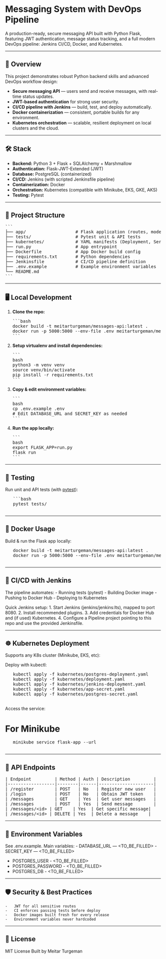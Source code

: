 # Messaging System with DevOps Pipeline

A production-ready, secure messaging API built with Python Flask, featuring JWT authentication, message status tracking, and a full modern DevOps pipeline: Jenkins CI/CD, Docker, and Kubernetes.

---

## 🚀 Overview

This project demonstrates robust Python backend skills and advanced DevOps workflow design:

- **Secure messaging API** — users send and receive messages, with real-time status updates.
- **JWT-based authentication** for strong user security.
- **CI/CD pipeline with Jenkins** — build, test, and deploy automatically.
- **Docker containerization** — consistent, portable builds for any environment.
- **Kubernetes orchestration** — scalable, resilient deployment on local clusters and the cloud.

---

## 🛠️ Stack

- **Backend:** Python 3 + Flask + SQLAlchemy + Marshmallow
- **Authentication:** Flask-JWT-Extended (JWT)
- **Database:** PostgreSQL (containerized)
- **CI/CD:** Jenkins (with scripted Jenkinsfile pipeline)
- **Containerization:** Docker
- **Orchestration:** Kubernetes (compatible with Minikube, EKS, GKE, AKS)
- **Testing:** Pytest

---

## 📂 Project Structure

<pre>
```
├── app/                   # Flask application (routes, models, auth)
├── tests/                 # Pytest unit & API tests
├── kubernetes/            # YAML manifests (Deployment, Service, Postgres, Jenkins)
├── run.py                 # App entrypoint
├── Dockerfile             # App Docker build config
├── requirements.txt       # Python dependencies
├── Jenkinsfile            # CI/CD pipeline definition
├── .env.example           # Example environment variables
└── README.md
```
</pre>

---

## 🖥️ Local Development

1. **Clone the repo:**
   <pre>
   ```bash
   docker build -t meitarturgeman/messages-api:latest .
   docker run -p 5000:5000 --env-file .env meitarturgeman/messages-api:latest
   ```
   </pre>

2. **Setup virtualenv and install dependencies:**
   <pre>
   ```
   bash
   python3 -m venv venv
   source venv/bin/activate
   pip install -r requirements.txt
   ```
   </pre>

3. **Copy & edit environment variables:**
   <pre>
   ```
   bash
   cp .env.example .env
   # Edit DATABASE_URL and SECRET_KEY as needed
   ```
   </pre>

4. **Run the app locally:**
   <pre>
   ```
   bash
   export FLASK_APP=run.py
   flask run
   ```
   </pre>

---

## 🧪 Testing

Run unit and API tests (with [pytest](https://docs.pytest.org/)):
   <pre>
   ```bash
   pytest tests/
   </pre>

---

## 🐳 Docker Usage

Build & run the Flask app locally:
   <pre>
   docker build -t meitarturgeman/messages-api:latest .
   docker run -p 5000:5000 --env-file .env meitarturgeman/messages-api:latest
   </pre>

---

## 🤖 CI/CD with Jenkins

The pipeline automates:
	-	Running tests (pytest)
	-	Building Docker image
	-	Pushing to Docker Hub
	-	Deploying to Kubernetes

Quick Jenkins setup:
	1.	Start Jenkins (jenkins/jenkins:lts), mapped to port 8080.
	2.	Install recommended plugins.
	3.	Add credentials for Docker Hub and (if used) Kubernetes.
	4.	Configure a Pipeline project pointing to this repo and use the provided Jenkinsfile.

---

## ☸️ Kubernetes Deployment

Supports any K8s cluster (Minikube, EKS, etc):

Deploy with kubectl:
   <pre>
   kubectl apply -f kubernetes/postgres-deployment.yaml
   kubectl apply -f kubernetes/deployment.yaml
   kubectl apply -f kubernetes/jenkins-deployment.yaml
   kubectl apply -f kubernetes/app-secret.yaml
   kubectl apply -f kubernetes/postgres-secret.yaml
   </pre>

Access the service:
# For Minikube
   <pre>
   minikube service flask-app --url
   </pre>

---

## 🔑 API Endpoints

<pre>
| Endpoint         | Method | Auth | Description         |
|------------------|--------|------|---------------------|
| /register        | POST   | No   | Register new user   |
| /login           | POST   | No   | Obtain JWT token    |
| /messages        | GET    | Yes  | Get user messages   |
| /messages        | POST   | Yes  | Send message        |
| /messages/&lt;id&gt; | GET    | Yes  | Get specific message|
| /messages/&lt;id&gt; | DELETE | Yes  | Delete a message    |
</pre>


---

## 📝 Environment Variables

See .env.example. Main variables:
	-	DATABASE_URL — <TO_BE_FILLED>
	-  SECRET_KEY — <TO_BE_FILLED>
   -  POSTGRES_USER - <TO_BE_FILLED>
   -  POSTGRES_PASSWORD - <TO_BE_FILLED>
   -  POSTGRES_DB - <TO_BE_FILLED>

---

## 🛡️ Security & Best Practices

	-	JWT for all sensitive routes
	-	CI enforces passing tests before deploy
	-	Docker images built fresh for every release
	-	Environment variables never hardcoded

---

## 📜 License

MIT License
Built by Meitar Turgeman